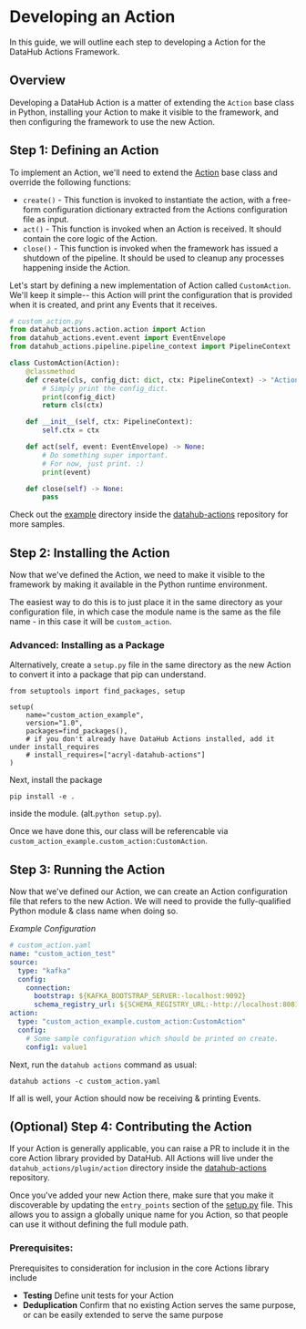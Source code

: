 # Developing an Action

In this guide, we will outline each step to developing a Action for the DataHub Actions Framework.

## Overview

Developing a DataHub Action is a matter of extending the `Action` base class in Python, installing your
Action to make it visible to the framework, and then configuring the framework to use the new Action.


## Step 1: Defining an Action

To implement an Action, we'll need to extend the [Action](TODO) base class and override the following functions:

- `create()` - This function is invoked to instantiate the action, with a free-form configuration dictionary
  extracted from the Actions configuration file as input.
- `act()` - This function is invoked when an Action is received. It should contain the core logic of the Action.
- `close()` - This function is invoked when the framework has issued a shutdown of the pipeline. It should be used
  to cleanup any processes happening inside the Action. 

Let's start by defining a new implementation of Action called `CustomAction`. We'll keep it simple-- this Action will
print the configuration that is provided when it is created, and print any Events that it receives.

```python
# custom_action.py
from datahub_actions.action.action import Action
from datahub_actions.event.event import EventEnvelope
from datahub_actions.pipeline.pipeline_context import PipelineContext

class CustomAction(Action):
    @classmethod
    def create(cls, config_dict: dict, ctx: PipelineContext) -> "Action":
        # Simply print the config_dict.
        print(config_dict)
        return cls(ctx)

    def __init__(self, ctx: PipelineContext):
        self.ctx = ctx

    def act(self, event: EventEnvelope) -> None:
        # Do something super important.
        # For now, just print. :) 
        print(event)

    def close(self) -> None:
        pass
```

Check out the [example](TODO) directory inside the [datahub-actions](TODO) repository for more samples.


## Step 2: Installing the Action

Now that we've defined the Action, we need to make it visible to the framework by making it 
available in the Python runtime environment. 

The easiest way to do this is to just place it in the same directory as your configuration file, in which case the module name is the same as the file 
name - in this case it will be `custom_action`.

### Advanced: Installing as a Package

Alternatively, create a `setup.py` file in the same directory as the new Action to convert it into a package that pip can understand.

```
from setuptools import find_packages, setup

setup(
    name="custom_action_example",
    version="1.0",
    packages=find_packages(),
    # if you don't already have DataHub Actions installed, add it under install_requires
    # install_requires=["acryl-datahub-actions"]
)
```

Next, install the package

```shell
pip install -e .
```

inside the module. (alt.`python setup.py`). 

Once we have done this, our class will be referencable via `custom_action_example.custom_action:CustomAction`.


## Step 3: Running the Action

Now that we've defined our Action, we can create an Action configuration file that refers to the new Action.
We will need to provide the fully-qualified Python module & class name when doing so.

*Example Configuration*

```yaml
# custom_action.yaml
name: "custom_action_test"
source:
  type: "kafka"
  config:
    connection:
      bootstrap: ${KAFKA_BOOTSTRAP_SERVER:-localhost:9092}
      schema_registry_url: ${SCHEMA_REGISTRY_URL:-http://localhost:8081}
action:
  type: "custom_action_example.custom_action:CustomAction"
  config:
    # Some sample configuration which should be printed on create.
    config1: value1
```

Next, run the `datahub actions` command as usual:

```shell
datahub actions -c custom_action.yaml
```

If all is well, your Action should now be receiving & printing Events.


## (Optional) Step 4: Contributing the Action

If your Action is generally applicable, you can raise a PR to include it in the core Action library
provided by DataHub. All Actions will live under the `datahub_actions/plugin/action` directory inside the 
[datahub-actions](TODO) repository.

Once you've added your new Action there, make sure that you make it discoverable by updating the `entry_points` section
of the [setup.py](TODO) file. This allows you to assign a globally unique name for you Action, so that people can use
it without defining the full module path.

### Prerequisites:

Prerequisites to consideration for inclusion in the core Actions library include

- **Testing** Define unit tests for your Action
- **Deduplication** Confirm that no existing Action serves the same purpose, or can be easily extended to serve the same purpose
